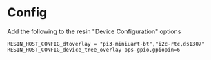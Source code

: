 # Config

Add the following to the resin "Device Configuration" options

```RESIN_HOST_CONFIG_dtoverlay = "pi3-miniuart-bt","i2c-rtc,ds1307"```
```RESIN_HOST_CONFIG_device_tree_overlay pps-gpio,gpiopin=6```
